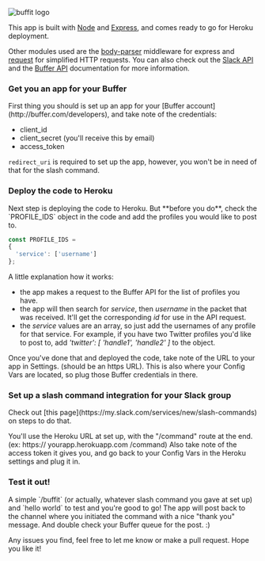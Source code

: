 ![buffit logo](https://dl.dropboxusercontent.com/u/9299425/BUFFIT.png)

This app is built with [Node](http://nodejs.org) and [Express](http://expressjs.com), and comes ready to go for Heroku deployment. 

Other modules used are the [body-parser](https://github.com/expressjs/body-parser) middleware for express and [request](https://github.com/request/request) for simplified HTTP requests. You can also check out the [Slack API](http://api.slack.com) and the [Buffer API](http://buffer.com/developers/api) documentation for more information.

<h3>Get you an app for your Buffer</h3>
First thing you should is set up an app for your [Buffer account](http://buffer.com/developers), and take note of the credentials: 
<ul>
<li>client_id </li>
<li>client_secret (you'll receive this by email)</li>
<li>access_token </li>
</ul>

`redirect_uri` is required to set up the app, however, you won't be in need of that for the slash command.

<h3>Deploy the code to Heroku</h3>
Next step is deploying the code to Heroku. But **before you do**, check the `PROFILE_IDS` object in the code and add the profiles you would like to post to. 

```javascript
const PROFILE_IDS =
{
  'service': ['username']
};
```
A little explanation how it works:
<ul>
<li>the app makes a request to the Buffer API for the list of profiles you have.</li>
<li>the app will then search for <em>service</em>, then <em>username</em> in the packet that was received.  It'll get the corresponding <em>id</em> for use in the API request.</li> 
<li>the <em>service</em> values are an array, so just add the usernames of any profile for that service. For example, if you have two Twitter profiles you'd like to post to, add <em>'twitter': [ 'handle1', 'handle2' ]</em> to the object.</li>
</ul>

Once you've done that and deployed the code, take note of the URL to your app in Settings. (should be an https URL). This is also where your Config Vars are located, so plug those Buffer credentials in there.

<h3>Set up a slash command integration for your Slack group</h3>
Check out [this page](https://my.slack.com/services/new/slash-commands) on steps to do that. 

You'll use the Heroku URL at set up, with the "/command" route at the end. (ex: https:// yourapp.herokuapp.com /command) Also take note of the access token it gives you, and go back to your Config Vars in the Heroku settings and plug it in.

<h3>Test it out!</h3>
A simple `/buffit` (or actually, whatever slash command you gave at set up) and `hello world` to test and you're good to go! The app will post back to the channel where you initiated the command with a nice "thank you" message. And double check your Buffer queue for the post. :)

Any issues you find, feel free to let me know or make a pull request. Hope you like it!

